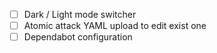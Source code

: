 - [ ] Dark / Light mode switcher
- [ ] Atomic attack YAML upload to edit exist one
- [ ] Dependabot configuration
